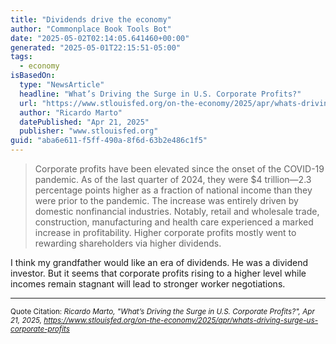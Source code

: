 ```yaml
---
title: "Dividends drive the economy"
author: "Commonplace Book Tools Bot"
date: "2025-05-02T02:14:05.641460+00:00"
generated: "2025-05-01T22:15:51-05:00"
tags:
  - economy
isBasedOn:
  type: "NewsArticle"
  headline: "What’s Driving the Surge in U.S. Corporate Profits?"
  url: "https://www.stlouisfed.org/on-the-economy/2025/apr/whats-driving-surge-us-corporate-profits"
  author: "Ricardo Marto"
  datePublished: "Apr 21, 2025"
  publisher: "www.stlouisfed.org"
guid: "aba6e611-f5ff-490a-8f6d-63b2e486c1f5"
---
```


> Corporate profits have been elevated since the onset of the COVID-19 pandemic. As of the last quarter of 2024, they were $4 trillion—2.3 percentage points higher as a fraction of national income than they were prior to the pandemic. The increase was entirely driven by domestic nonfinancial industries. Notably, retail and wholesale trade, construction, manufacturing and health care experienced a marked increase in profitability. Higher corporate profits mostly went to rewarding shareholders via higher dividends.

I think my grandfather would like an era of dividends. He was a dividend investor. But it seems that corporate profits rising to a higher level while incomes remain stagnant will lead to stronger worker negotiations.

---

<sub>Quote Citation: <cite>Ricardo Marto, "What’s Driving the Surge in U.S. Corporate Profits?", Apr 21, 2025, <a href="https://www.stlouisfed.org/on-the-economy/2025/apr/whats-driving-surge-us-corporate-profits">https://www.stlouisfed.org/on-the-economy/2025/apr/whats-driving-surge-us-corporate-profits</a></cite></sub>